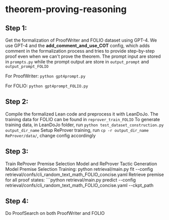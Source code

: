 # theorem-proving-reasoning

## Step 1:
Get the formalization of ProofWriter and FOLIO dataset using GPT-4. We use GPT-4 and the **add_comment_and_use_COT** config, which adds comment in the formalization process and tries to provide step-by-step proof even when we can't prove the theorem. The prompt input are stored in ```prompts.py``` while the prompt output are store in ```output_prompt``` and ```output_prompt_FOLIO```

For ProofWriter: ```python gpt4prompt.py```

For FOLIO: ```python gpt4prompt_FOLIO.py```


## Step 2:
Compile the formalized Lean code and preprocess it with LeanDoJo.
The training data for FOLIO can be found in ```reprover_train_FOLIO```
To generate training data, in LeanDoJo folder, run ```python test_dataset_construction.py output_dir_name```
Setup ReProver training, run ```cp -r output_dir_name ReProver/data/```, change config accordingly


## Step 3:
Train ReProver Premise Selection Model and ReProver Tactic Generation Model
Premise Selection Training: python retrieval/main.py fit --config retrieval/confs/cli_random_text_math_FOLIO_concise.yaml
Retrieve premise for all proof states: ```python retrieval/main.py predict --config retrieval/confs/cli_random_text_math_FOLIO_concise.yaml --ckpt_path 

## Step 4:
Do ProofSearch on both ProofWriter and FOLIO
